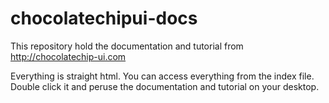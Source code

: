 chocolatechipui-docs
====================

This repository hold the documentation and tutorial from http://chocolatechip-ui.com

Everything is straight html. You can access everything from the index file. Double click it and peruse the documentation and tutorial on your desktop.


